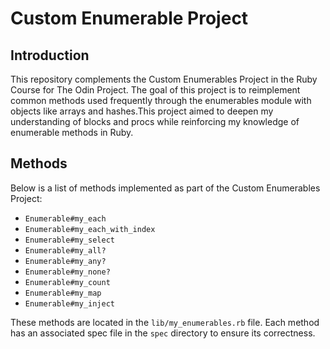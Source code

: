 # Custom Enumerable Project

## Introduction
This repository complements the Custom Enumerables Project in the Ruby Course for The Odin Project. The goal of this project is to reimplement common methods used frequently through the enumerables module with objects like arrays and hashes.This project aimed to deepen my understanding of blocks and procs while reinforcing my knowledge of enumerable methods in Ruby.

## Methods
Below is a list of methods implemented as part of the Custom Enumerables Project:

- `Enumerable#my_each`
- `Enumerable#my_each_with_index`
- `Enumerable#my_select`
- `Enumerable#my_all?`
- `Enumerable#my_any?`
- `Enumerable#my_none?`
- `Enumerable#my_count`
- `Enumerable#my_map`
- `Enumerable#my_inject`

These methods are located in the `lib/my_enumerables.rb` file. Each method has an associated spec file in the `spec` directory to ensure its correctness.
